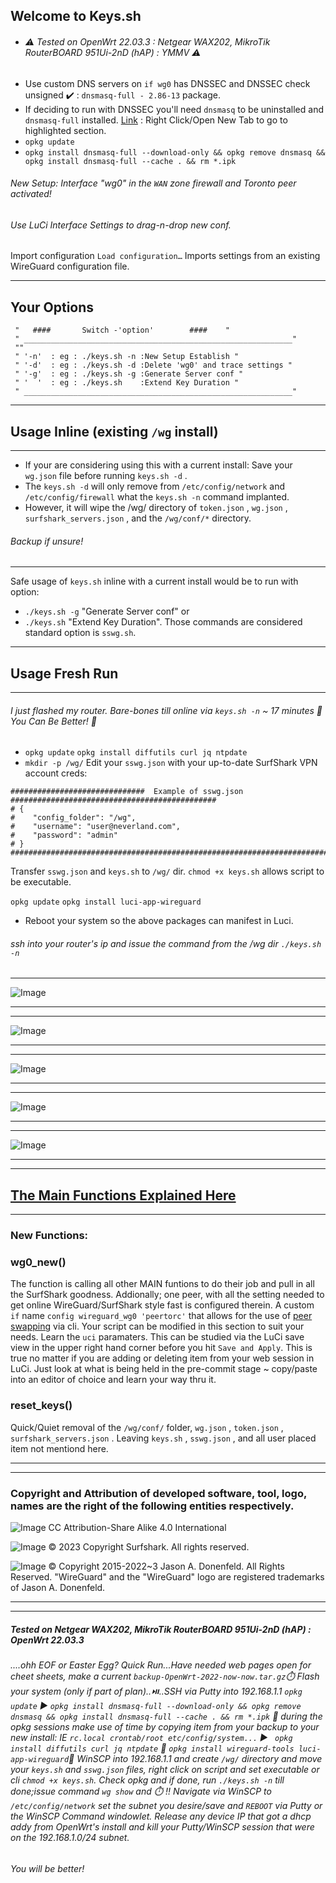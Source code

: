 ## Welcome to Keys.sh 
* ###### :warning: Tested on OpenWrt 22.03.3 : Netgear WAX202, MikroTik RouterBOARD 951Ui-2nD (hAP) : YMMV :warning:
* Use custom DNS servers on `if wg0` has DNSSEC and DNSSEC check unsigned :heavy_check_mark: : `dnsmasq-full - 2.86-13` package.
* If deciding to run with DNSSEC you'll need `dnsmasq` to be uninstalled and `dnsmasq-full` installed. [Link](https://github.com/openwrt/packages/tree/master/net/stubby/files#:~:text=Both%20options%20are%20detailed%20below%2C%20and%20both%20require%20that%20the%20dnsmasq%20package%20on%20the%20OpenWRT%20device%20is%20replaced%20with%20the%20dnsmasq%2Dfull%20package.%20That%20can%20be%20achieved%20by%20running%20the%20following%20command%3A)  : Right Click/Open New Tab to go to highlighted section. 
* `opkg update`
* `opkg install dnsmasq-full --download-only && opkg remove dnsmasq && opkg install dnsmasq-full --cache . && rm *.ipk`

###### New Setup: Interface "wg0" in the `WAN` zone firewall and Toronto peer activated!
###### Use LuCi Interface Settings to drag-n-drop new conf.

Import configuration
`Load configuration…`
Imports settings from an existing WireGuard configuration file.
___
## Your Options

```
 "	 ####		Switch -'option'		####	"
 " ____________________________________________________________"
 ""
 " '-n'  : eg : ./keys.sh -n :New Setup Establish "
 " '-d'  : eg : ./keys.sh -d :Delete 'wg0' and trace settings "
 " '-g'  : eg : ./keys.sh -g :Generate Server conf "
 " '  '  : eg : ./keys.sh    :Extend Key Duration "
 " ____________________________________________________________"
```
___


## Usage Inline (existing `/wg` install)
___
* If your are considering using this with a current install:  Save your `wg.json` file before running `keys.sh -d` .
* The `keys.sh -d` will only remove from `/etc/config/network` and `/etc/config/firewall` what the `keys.sh -n` command implanted. 
*  However, it will wipe the /wg/ directory of `token.json` , `wg.json` , `surfshark_servers.json` , and the `/wg/conf/*` directory. 
###### Backup if unsure!
___

Safe usage of `keys.sh` inline with a current install would be to run with option: 
* `./keys.sh -g` "Generate Server conf" or 
* `./keys.sh` "Extend Key Duration".
Those commands are considered standard option is `sswg.sh`. 
___
## Usage Fresh Run
___
###### I just flashed my router.  Bare-bones till online via `keys.sh -n` ~ 17 minutes :3rd_place_medal:    You Can Be Better! :1st_place_medal:

* `opkg update`   `opkg install diffutils curl jq ntpdate`
* `mkdir -p /wg/` Edit your `sswg.json` with your up-to-date SurfShark VPN account creds:
```
##############################  Example of sswg.json  ##############################################
# {
#    "config_folder": "/wg",
#    "username": "user@neverland.com",
#    "password": "admin"
# }
###################################################################################################
```
Transfer `sswg.json` and `keys.sh` to `/wg/` dir. 
`chmod +x keys.sh` allows script to be executable. 


`opkg update`   `opkg install luci-app-wireguard`

* Reboot your system so the above packages can manifest in Luci.
###### ssh into your router's ip and issue the command from the /wg dir `./keys.sh -n`
___
![Image](https://github.com/reIyst/SSWG/blob/main/2022-08-05_192401.jpg)
___
___
![Image](https://github.com/reIyst/SSWG/blob/main/2022-08-05_192416.jpg)
___
___
![Image](https://github.com/reIyst/SSWG/blob/main/2022-08-05_192418.jpg)
___
___
![Image](https://github.com/reIyst/SSWG/blob/main/2022-08-05_192540.jpg)
___
___
![Image](https://github.com/reIyst/SSWG/blob/main/2022-08-05_192554.jpg)
___
___

## [The Main Functions Explained Here](https://github.com/reIyst/SSWG/blob/main/README_SSWG.md#functions-explained)
___
### New Functions:

### wg0_new()
The function is calling all other MAIN funtions to do their job and pull in all the SurfShark goodness.  Addionally; one peer, with all the setting needed to get online WireGuard/SurfShark style fast is configured therein.  A custom `if` name `config wireguard_wg0 'peertorc'` that allows for the use of [peer swapping](https://github.com/reIyst/SSWG/blob/main/Interface%20'wg0'%20Endpoint%20Swap.md#installing-wout-peer1-and-with-multi-peer-for-uci-cli-swapping) via cli.  Your script can be modified in this section to suit your needs.  Learn the `uci` paramaters. This can be studied via the LuCi save view in the upper right hand corner before you hit `Save and Apply`.  This is true no matter if you are adding or deleting item from your web session in LuCi.  Just look at what is being held in the pre-commit stage ~ copy/paste into an editor of choice and learn your way thru it. 

### reset_keys()
Quick/Quiet removal of the `/wg/conf/` folder, `wg.json` , `token.json` , `surfshark_servers.json` . Leaving `keys.sh` , `sswg.json` , and all user placed item not mentiond here. 




***
____
### Copyright and Attribution of developed software, tool, logo, names are the right of the following entities respectively.  
![Image](https://openwrt.org/_media/logo.png "OpenWrt Logo") CC Attribution-Share Alike 4.0 International


![Image](https://surfshark.com/wp-content/themes/surfshark/assets/img/logos/logo.svg)  © 2023 Copyright Surfshark. All rights reserved.

![Image](https://upload.wikimedia.org/wikipedia/commons/thumb/9/98/Logo_of_WireGuard.svg/330px-Logo_of_WireGuard.svg.png)  © Copyright 2015-2022~3 Jason A. Donenfeld. All Rights Reserved. "WireGuard" and the "WireGuard" logo are registered trademarks of Jason A. Donenfeld.
***
____










##### Tested on Netgear WAX202, MikroTik RouterBOARD 951Ui-2nD (hAP) : OpenWrt 22.03.3

###### ....ohh EOF or Easter Egg?    Quick Run...Have needed web pages open for cheet sheets, make a current `backup-OpenWrt-2022-now-now.tar.gz`:stopwatch: Flash your system (only if part of plan)..:play_or_pause_button:..SSH via Putty into 192.168.1.1 `opkg update` :arrow_forward: ``opkg install dnsmasq-full --download-only && opkg remove dnsmasq && opkg install dnsmasq-full --cache . && rm *.ipk`` :twisted_rightwards_arrows: during the opkg sessions make use of time by copying item from your backup to your new install: IE `rc.local crontab/root etc/config/system...`  :arrow_forward: ` opkg install diffutils curl jq ntpdate` :twisted_rightwards_arrows:  `opkg install wireguard-tools luci-app-wireguard`:twisted_rightwards_arrows: WinSCP into 192.168.1.1 and create `/wg/` directory and move your `keys.sh` and `sswg.json` files, right click on script and set executable or cli `chmod +x keys.sh`. Check opkg and if done, run `./keys.sh -n` till done;issue command `wg show` and :stopwatch: !!  Navigate via WinSCP to `/etc/config/network` set the subnet you desire/save and `REBOOT` via Putty or the WinSCP Command windowlet. Release any device IP that got a dhcp addy from OpenWrt's install and kill your Putty/WinSCP session that were on the 192.168.1.0/24 subnet. 
###### You will be better!

